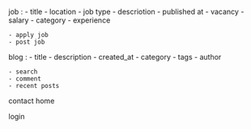 job :
    - title
    - location
    - job type
    - descriotion
    - published at
    - vacancy
    - salary
    - category
    - experience

    
    - apply job
    - post job



blog :
    - title
    - description
    - created_at
    - category
    - tags
    - author

    - search
    - comment
    - recent posts

contact
home

login